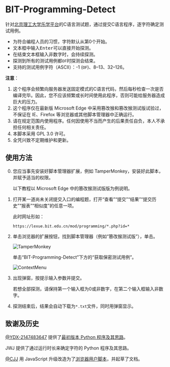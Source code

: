 # BIT-Programming-Detect

针对[北京理工大学乐学平台](https://lexue.bit.edu.cn/)的C语言测试题，通过提交C语言程序，逐字符确定测试用例。

- 为符合编程人员的习惯，字符默认从第0个开始。
- 文本框中输入<kbd>Enter</kbd>可以直接开始探测。
- 在结束文本框输入非数字时，会持续探测。
- 探测到所有的测试用例都`OF`时探测会结束。
- 支持的测试用例字符（ASCII）：-1 (`OF`)、8–13、32–126。

**注意**：

1. 这个程序会频繁向服务器发送固定模式的C语言代码，然后每秒检查一次是否编译完毕。因此，您不应该频繁或长时间使用此程序，否则可能给服务器造成巨大的压力。
2. 这个程序仅在最新版 Microsoft Edge 中采用篡改猴和篡改猴测试版试验过，不保证在 IE、Firefox 等浏览器或其他脚本管理器中正确运行。
3. 请在规定范围内使用程序。任何因使用不当而产生的后果责任自负，本人不承担任何相关责任。
4. 本脚本采用 GPL 3.0 许可。
5. 全凭兴致不定期维护和更新。

## 使用方法

0. 您应当事先安装好脚本管理器扩展，例如 TamperMonkey，安装好此脚本，并赋予适当的权限。

    以下教程以 Microsoft Edge 中的篡改猴测试版版为例说明。

1. 打开某一道尚未关闭提交入口的编程题，打开“查看”“提交”“结果”“提交历史”“报表”“相似度”的任意一项。

    此时网址形如：

    ```
    https://lexue.bit.edu.cn/mod/programming/*.php?id=*
    ```

2. 单击浏览器的扩展按钮，找到脚本管理器（例如“篡改猴测试版”），单击。

    ![TamperMonkey](https://github.com/CJJ-amateur-programmer/Detect_BIT_OJ_getchar/assets/161215070/e14dae17-fb5e-40e5-b2d8-b55c83fd903a)

    单击“BIT-Programming-Detect”下方的“获取保密测试用例”。

    ![ContextMenu](https://github.com/CJJ-amateur-programmer/Detect_BIT_OJ_getchar/assets/161215070/0611dcea-9943-4aa0-8dd0-5efb52c2c5cd)

3. 出现弹窗，按提示输入参数并提交。

    若想全部探测，请保持第一个输入框为0或非数字，在第二个输入框输入非数字。

4. 探测结束后，结果会自动下载为`*.txt`文件，同时用弹窗显示。

## 致谢及历史

[@YDX-2147483647](https://github.com/YDX-2147483647) 提供了[最初版本 Python 程序及其思路](https://github.com/YDX-2147483647/detect-BITOJ)。

JWJ 提供了通过运行时长来确定字符的 Python 程序及其思路。

[@CJJ](https://github.com/CJJ-amateur-programmer) 用 JavaScript 升级改造为了[浏览器用户脚本](https://github.com/CJJ-amateur-programmer/Detect_BIT_OJ_getchar)，并起草了文档。
